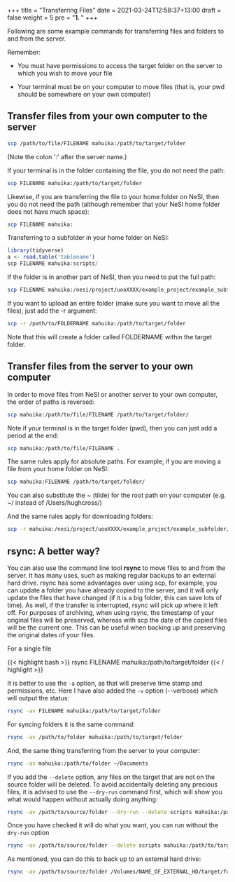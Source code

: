 +++
title = "Transferring Files"
date = 2021-03-24T12:58:37+13:00
draft = false
weight = 5
pre = "<b>1. </b>"
+++


Following are some example commands for transferring files and folders to and from the server. 

Remember:

* You must have permissions to access the target folder on the server to which you wish to move your file

* Your terminal must be on your computer to move files (that is, your pwd should be somewhere on your own computer)

## Transfer files from your own computer to the server

```bash
scp /path/to/file/FILENAME mahuika:/path/to/target/folder
```

(Note the colon ':' after the server name.) 

If your terminal is in the folder containing the file, you do not need the path:

```bash
scp FILENAME mahuika:/path/to/target/folder
```

Likewise, if you are transferring the file to your home folder on NeSI, then you do not need the path (although remember that your NeSI home folder does not have much space):

```bash
scp FILENAME mahuika:
```

Transferring to a subfolder in your home folder on NeSI:

```r
library(tidyverse)
a <- read.table('tablename')
scp FILENAME mahuika:scripts/
```

If the folder is in another part of NeSI, then you need to put the full path:

```bash
scp FILENAME mahuika:/nesi/project/uooXXXX/example_project/example_subfolder/
```

If you want to upload an entire folder (make sure you want to move all the files), just add the -r argument:

```bash
scp -r /path/to/FOLDERNAME mahuika:/path/to/target/folder
```

Note that this will create a folder called FOLDERNAME within the target folder.

## Transfer files from the server to your own computer

In order to move files from NeSI or another server to your own computer, the order of paths is reversed:

```bash
scp mahuika:/path/to/file/FILENAME /path/to/target/folder/
```

Note if your terminal is in the target folder (pwd), then you can just add a period at the end:

```bash
scp mahuika:/path/to/file/FILENAME .
```

The same rules apply for absolute paths. For example, if you are moving a file from your home folder on NeSI:

```bash
scp mahuika:FILENAME /path/to/target/folder/
```

You can also substitute the ~ (tilde) for the root path on your computer (e.g. ~/ instead of /Users/hughcross/)

And the same rules apply for downloading folders:

```bash
scp -r mahuika:/nesi/project/uooXXXX/example_project/example_subfolder/ /path/to/target/folder
```

## rsync: A better way?

You can also use the command line tool **rsync** to move files to and from the server. It has many uses, such as making regular backups to an external hard drive. rsync has some advantages over using scp, for example, you can update a folder you have already copied to the server, and it will only update the files that have changed (if it is a big folder, this can save lots of time). As well, if the transfer is interrupted, rsync will pick up where it left off. For purposes of archiving, when using rsync, the timestamp of your original files will be preserved, whereas with scp the date of the copied files will be the current one. This can be useful when backing up and preserving the original dates of your files.

For a single file

{{< highlight bash >}}
rsync FILENAME mahuika:/path/to/target/folder
{{< / highlight >}}

It is better to use the ```-a``` option, as that will preserve time stamp and permissions, etc. Here I have also added the ```-v``` option (--verbose) which will output the status:

```bash
rsync -av FILENAME mahuika:/path/to/target/folder
```


For syncing folders it is the same command:

```bash
rsync -av /path/to/folder mahuika:/path/to/target/folder
```

And, the same thing transferring from the server to your computer:

```bash
rsync -av mahuika:/path/to/folder ~/Documents
```

If you add the ```--delete``` option, any files on the target that are not on the source folder will be deleted. To avoid accidentally deleting any precious files, it is advised to use the ```--dry-run``` command first, which will show you what would happen without actually doing anything:

```bash
rsync -av /path/to/source/folder --dry-run --delete scripts mahuika:/path/to/target/folder
```

Once you have checked it will do what you want, you can run without the ```dry-run``` option

```bash
rsync -av /path/to/source/folder --delete scripts mahuika:/path/to/target/folder
```

As mentioned, you can do this to back up to an external hard drive:

```bash
rsync -av /path/to/source/folder /Volumes/NAME_OF_EXTERNAL_HD/target/folder
```


